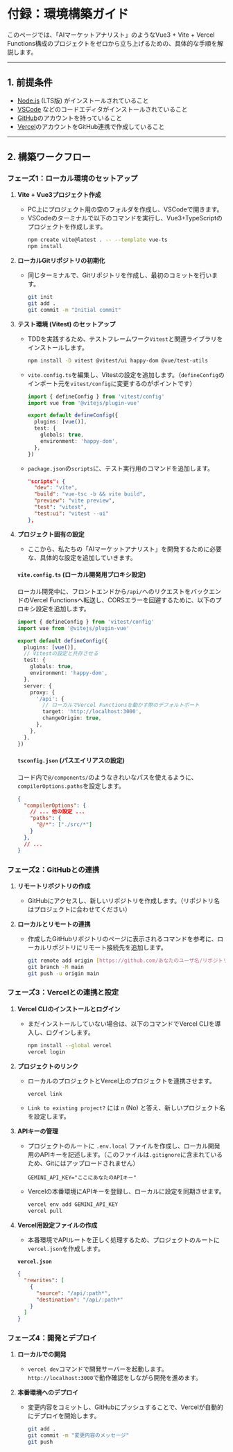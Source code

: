 # 付録：環境構築ガイド

このページでは、「AIマーケットアナリスト」のようなVue3 + Vite + Vercel Functions構成のプロジェクトをゼロから立ち上げるための、具体的な手順を解説します。

---
## 1. 前提条件

-   [Node.js](https://nodejs.org/) (LTS版) がインストールされていること
-   [VSCode](https://code.visualstudio.com/) などのコードエディタがインストールされていること
-   [GitHub](https://github.com/)のアカウントを持っていること
-   [Vercel](https://vercel.com/)のアカウントをGitHub連携で作成していること

---
## 2. 構築ワークフロー

### フェーズ1：ローカル環境のセットアップ

1.  **Vite + Vue3プロジェクト作成**
    * PC上にプロジェクト用の空のフォルダを作成し、VSCodeで開きます。
    * VSCodeのターミナルで以下のコマンドを実行し、Vue3+TypeScriptのプロジェクトを作成します。
        ```bash
        npm create vite@latest . -- --template vue-ts
        npm install
        ```

2.  **ローカルGitリポジトリの初期化**
    * 同じターミナルで、Gitリポジトリを作成し、最初のコミットを行います。
        ```bash
        git init
        git add .
        git commit -m "Initial commit"
        ```

3.  **テスト環境 (Vitest) のセットアップ**
    * TDDを実践するため、テストフレームワーク`Vitest`と関連ライブラリをインストールします。
        ```bash
        npm install -D vitest @vitest/ui happy-dom @vue/test-utils
        ```
    * `vite.config.ts`を編集し、Vitestの設定を追加します。（`defineConfig`のインポート元を`vitest/config`に変更するのがポイントです）
        ```typescript
        import { defineConfig } from 'vitest/config'
        import vue from '@vitejs/plugin-vue'

        export default defineConfig({
          plugins: [vue()],
          test: {
            globals: true,
            environment: 'happy-dom',
          },
        })
        ```
    * `package.json`の`scripts`に、テスト実行用のコマンドを追加します。
        ```json
        "scripts": {
          "dev": "vite",
          "build": "vue-tsc -b && vite build",
          "preview": "vite preview",
          "test": "vitest",
          "test:ui": "vitest --ui"
        },
        ```

4.  **プロジェクト固有の設定**
    * ここから、私たちの「AIマーケットアナリスト」を開発するために必要な、具体的な設定を追加していきます。

    #### **`vite.config.ts` (ローカル開発用プロキシ設定)**
    ローカル開発中に、フロントエンドから`/api/`へのリクエストをバックエンドのVercel Functionsへ転送し、CORSエラーを回避するために、以下のプロキシ設定を追加します。

    ```typescript
    import { defineConfig } from 'vitest/config'
    import vue from '@vitejs/plugin-vue'

    export default defineConfig({
      plugins: [vue()],
      // Vitestの設定と共存させる
      test: {
        globals: true,
        environment: 'happy-dom',
      },
      server: {
        proxy: {
          '/api': {
            // ローカルでVercel Functionsを動かす際のデフォルトポート
            target: 'http://localhost:3000', 
            changeOrigin: true,
          },
        },
      },
    })
    ```

    #### **`tsconfig.json` (パスエイリアスの設定)**
    コード内で`@/components/`のようなきれいなパスを使えるように、`compilerOptions.paths`を設定します。

    ```json
    {
      "compilerOptions": {
        // ... 他の設定 ...
        "paths": {
          "@/*": ["./src/*"]
        }
      },
      // ...
    }
    ```

### フェーズ2：GitHubとの連携

1.  **リモートリポジトリの作成**
    * GitHubにアクセスし、新しいリポジトリを作成します。（リポジトリ名はプロジェクトに合わせてください）

2.  **ローカルとリモートの連携**
    * 作成したGitHubリポジトリのページに表示されるコマンドを参考に、ローカルリポジトリにリモート接続先を追加します。
        ```bash
        git remote add origin [https://github.com/あなたのユーザ名/リポジトリ名.git](https://github.com/あなたのユーザ名/リポジトリ名.git)
        git branch -M main
        git push -u origin main
        ```

### フェーズ3：Vercelとの連携と設定

1.  **Vercel CLIのインストールとログイン**
    * まだインストールしていない場合は、以下のコマンドでVercel CLIを導入し、ログインします。
        ```bash
        npm install --global vercel
        vercel login
        ```

2.  **プロジェクトのリンク**
    * ローカルのプロジェクトとVercel上のプロジェクトを連携させます。
        ```bash
        vercel link
        ```
    * `Link to existing project?` には `n` (No) と答え、新しいプロジェクト名を設定します。

3.  **APIキーの管理**
    * プロジェクトのルートに `.env.local` ファイルを作成し、ローカル開発用のAPIキーを記述します。（このファイルは`.gitignore`に含まれているため、Gitにはアップロードされません）
        ```
        GEMINI_API_KEY="ここにあなたのAPIキー"
        ```
    * Vercelの本番環境にAPIキーを登録し、ローカルに設定を同期させます。
        ```bash
        vercel env add GEMINI_API_KEY
        vercel pull
        ```

4.  **Vercel用設定ファイルの作成**
    * 本番環境でAPIルートを正しく処理するため、プロジェクトのルートに`vercel.json`を作成します。

    **`vercel.json`**
    ```json
    {
      "rewrites": [
        {
          "source": "/api/:path*",
          "destination": "/api/:path*"
        }
      ]
    }
    ```

### フェーズ4：開発とデプロイ

1.  **ローカルでの開発**
    * `vercel dev`コマンドで開発サーバーを起動します。`http://localhost:3000`で動作確認をしながら開発を進めます。

2.  **本番環境へのデプロイ**
    * 変更内容をコミットし、GitHubにプッシュすることで、Vercelが自動的にデプロイを開始します。
        ```bash
        git add .
        git commit -m "変更内容のメッセージ"
        git push
        